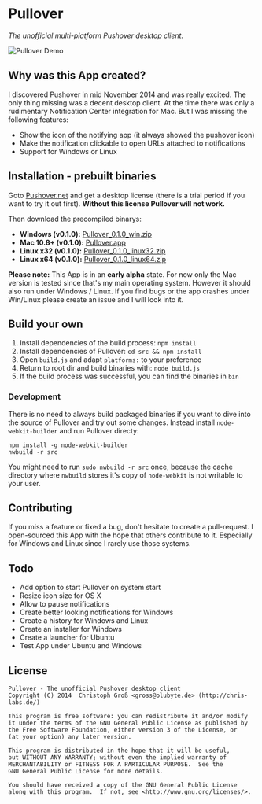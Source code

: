 # Pullover
*The unofficial multi-platform Pushover desktop client.*

![Pullover Demo](https://raw.githubusercontent.com/cgrossde/Pullover/master/res/Demo.gif)

## Why was this App created?

I discovered Pushover in mid November 2014 and was really excited. The only thing missing was a decent desktop client. At the time there was only a rudimentary Notification Center integration for Mac. But I was missing the following features:

* Show the icon of the notifying app (it always showed the pushover icon)
* Make the notification clickable to open URLs attached to notifications
* Support for Windows or Linux

## Installation - prebuilt binaries

Goto [Pushover.net](https://pushover.net/licensing) and get a desktop license (there is a trial period if you want to try it out first). **Without this license Pullover will not work.**

Then download the precompiled binarys:

- **Windows (v0.1.0):** [Pullover_0.1.0_win.zip](https://www.dropbox.com/s/ad6z5dpjieugy32/Pullover_0.1.0_win.zip?dl=1)
- **Mac 10.8+ (v0.1.0):** [Pullover.app](https://www.dropbox.com/sh/42pl10kjqw7q7ha/AADRP7MBfh1Z85u5NnpzhFfDa?dl=1)
- **Linux x32 (v0.1.0):** [Pullover_0.1.0_linux32.zip](https://www.dropbox.com/s/y4lvd63dqapojty/Pullover_0.1.0_linux32.zip?dl=1)
- **Linux x64 (v0.1.0):** [Pullover_0.1.0_linux64.zip](https://www.dropbox.com/s/fy572wm7lsffknn/Pullover_0.1.0_linux64.zip?dl=1)

**Please note:** This App is in an **early alpha** state. For now only the Mac version is tested since that's my main operating system. However it should also run under Windows / Linux. If you find bugs or the app crashes under Win/Linux please create an issue and I will look into it.

## Build your own

1. Install dependencies of the build process: `npm install`
2. Install dependencies of Pullover: `cd src && npm install`
3. Open `build.js` and adapt `platforms:` to your preference
4. Return to root dir and build binaries with: `node build.js`
5. If the build process was successful, you can find the binaries in `bin`

### Development

There is no need to always build packaged binaries if you want to dive into the source of Pullover and try out some changes. Instead install `node-webkit-builder` and run Pullover directy:

    npm install -g node-webkit-builder
    nwbuild -r src

You might need to run `sudo nwbuild -r src` once, because the cache directory where `nwbuild` stores it's copy of `node-webkit` is not writable to your user.

## Contributing

If you miss a feature or fixed a bug, don't hesitate to create a pull-request. I open-sourced this App with the hope that others contribute to it. Especially for Windows and Linux since I rarely use those systems.

## Todo

* Add option to start Pullover on system start
* Resize icon size for OS X
* Allow to pause notifications
* Create better looking notifications for Windows
* Create a history for Windows and Linux
* Create an installer for Windows
* Create a launcher for Ubuntu
* Test App under Ubuntu and Windows

## License

    Pullover - The unofficial Pushover desktop client
    Copyright (C) 2014  Christoph Groß <gross@blubyte.de> (http://chris-labs.de/)
    
    This program is free software: you can redistribute it and/or modify
    it under the terms of the GNU General Public License as published by
    the Free Software Foundation, either version 3 of the License, or
    (at your option) any later version.
    
    This program is distributed in the hope that it will be useful,
    but WITHOUT ANY WARRANTY; without even the implied warranty of
    MERCHANTABILITY or FITNESS FOR A PARTICULAR PURPOSE.  See the
    GNU General Public License for more details.
    
    You should have received a copy of the GNU General Public License
    along with this program.  If not, see <http://www.gnu.org/licenses/>.